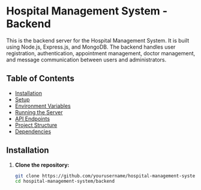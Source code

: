 # Hospital Management System - Backend

This is the backend server for the Hospital Management System. It is built using Node.js, Express.js, and MongoDB. The backend handles user registration, authentication, appointment management, doctor management, and message communication between users and administrators.

## Table of Contents

- [Installation](#installation)
- [Setup](#setup)
- [Environment Variables](#environment-variables)
- [Running the Server](#running-the-server)
- [API Endpoints](#api-endpoints)
- [Project Structure](#project-structure)
- [Dependencies](#dependencies)

## Installation

1. **Clone the repository:**

   ```bash
   git clone https://github.com/yourusername/hospital-management-system.git
   cd hospital-management-system/backend
